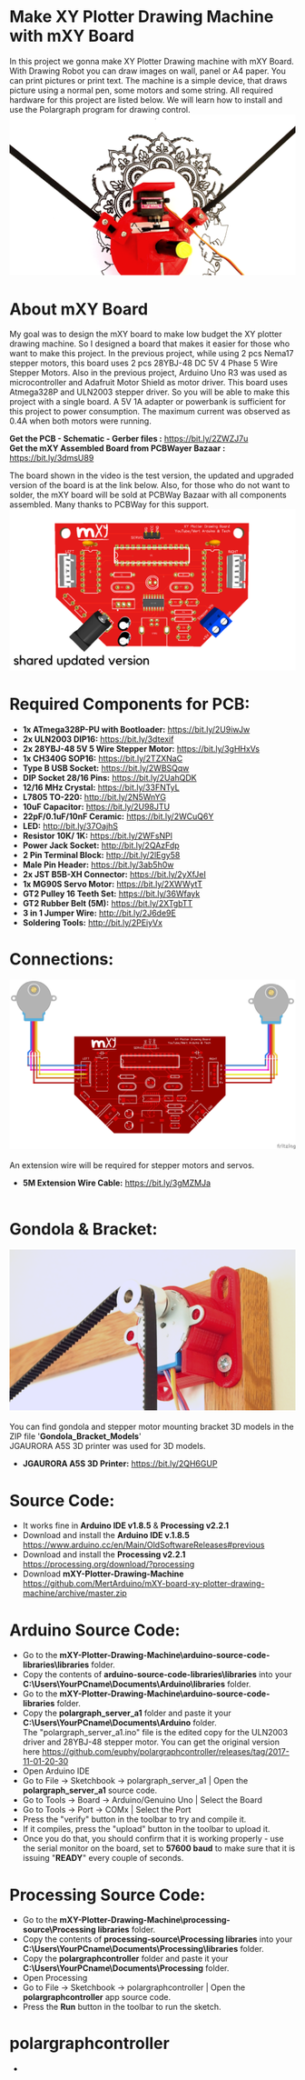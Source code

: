 # Make XY Plotter Drawing Machine with mXY Board
In this project we gonna make XY Plotter Drawing machine with mXY Board. With Drawing Robot you can draw images on wall, panel or A4 paper. You can print pictures or print text. The machine is a simple device, that draws picture using a normal pen, some motors and some string. All required hardware for this project are listed below. We will learn how to install and use the Polargraph program for drawing control. </br>
![](mXY_img_02.png) </br>

# About mXY Board
My goal was to design the mXY board to make low budget the XY plotter drawing machine. So I designed a board that makes it easier for those who want to make this project. In the previous project, while using 2 pcs Nema17 stepper motors, this board uses 2 pcs 28YBJ-48 DC 5V 4 Phase 5 Wire Stepper Motors. Also in the previous project, Arduino Uno R3 was used as microcontroller and Adafruit Motor Shield as motor driver. This board uses Atmega328P and ULN2003 stepper driver. So you will be able to make this project with a single board. A 5V 1A adapter or powerbank is sufficient for this project to power consumption. The maximum current was observed as 0.4A when both motors were running.</br>

<b> Get the PCB - Schematic - Gerber files :</b> https://bit.ly/2ZWZJ7u </br>
<b> Get the mXY Assembled Board from PCBWayer Bazaar :</b> https://bit.ly/3dmsU89 </br>

The board shown in the video is the test version, the updated and upgraded version of the board is at the link below. Also, for those who do not want to solder, the mXY board will be sold at PCBWay Bazaar with all components assembled. Many thanks to PCBWay for this support.</br>
![](shared_updated_version.png) </br>

# Required Components for PCB: </br>
- **1x ATmega328P-PU with Bootloader:** https://bit.ly/2U9iwJw </br>
- **2x ULN2003 DIP16:** https://bit.ly/3dtexif
- **2x 28YBJ-48 5V 5 Wire Stepper Motor:** https://bit.ly/3gHHxVs
- **1x CH340G SOP16:** https://bit.ly/2TZXNaC
- **Type B USB Socket:** https://bit.ly/2WBSQqw </br>
- **DIP Socket 28/16 Pins:** https://bit.ly/2UahQDK </br>
- **12/16 MHz Crystal:** https://bit.ly/33FNTyL </br>
- **L7805 TO-220:** http://bit.ly/2N5WnYG </br>
- **10uF Capacitor:** https://bit.ly/2U98JTU </br>
- **22pF/0.1uF/10nF Ceramic:** https://bit.ly/2WCuQ6Y </br>
- **LED:** http://bit.ly/37OajhS </br>
- **Resistor 10K/ 1K:** https://bit.ly/2WFsNPl </br>
- **Power Jack Socket:** http://bit.ly/2QAzFdp </br>
- **2 Pin Terminal Block:** http://bit.ly/2lEgy58 </br>
- **Male Pin Header:** https://bit.ly/3ab5h0w </br>
- **2x JST B5B-XH Connector:** https://bit.ly/2yXfJeI </br>
- **1x MG90S Servo Motor:** https://bit.ly/2XWWytT </br>
- **GT2 Pulley 16 Teeth Set:** https://bit.ly/36Wfayk </br>
- **GT2 Rubber Belt (5M):** https://bit.ly/2XTgbTT </br>
- **3 in 1 Jumper Wire:** http://bit.ly/2J6de9E </br>
- **Soldering Tools:** http://bit.ly/2PEiyVx </br>

# Connections: </br>
![](mXY_connection.png) </br></br>
An extension wire will be required for stepper motors and servos. </br>
- **5M Extension Wire Cable:** https://bit.ly/3gMZMJa </br></br>

# Gondola & Bracket: </br>
![](mXY_img_03.png) </br></br>
You can find gondola and stepper motor mounting bracket 3D models in the ZIP file '**Gondola_Bracket_Models**'</br>
JGAURORA A5S 3D printer was used for 3D models. </br>
- **JGAURORA A5S 3D Printer:** https://bit.ly/2QH6GUP </br>

# Source Code: </br>
- It works fine in **Arduino IDE v1.8.5** & **Processing v2.2.1** </br>
- Download and install the **Arduino IDE v.1.8.5** https://www.arduino.cc/en/Main/OldSoftwareReleases#previous </br>
- Download and install the **Processing v2.2.1** https://processing.org/download/?processing </br>
- Download **mXY-Plotter-Drawing-Machine** https://github.com/MertArduino/mXY-board-xy-plotter-drawing-machine/archive/master.zip </br>

# Arduino Source Code: </br>
- Go to the **mXY-Plotter-Drawing-Machine\arduino-source-code-libraries\libraries** folder. </br>
- Copy the contents of **arduino-source-code-libraries\libraries** into your **C:\Users\YourPCname\Documents\Arduino\libraries** folder. </br>
- Go to the **mXY-Plotter-Drawing-Machine\arduino-source-code-libraries** folder. </br>
- Copy the **polargraph_server_a1** folder and paste it your **C:\Users\YourPCname\Documents\Arduino** folder.</br>
The "polargraph_server_a1.ino" file is the edited copy for the ULN2003 driver and 28YBJ-48 stepper motor. You can get the original version here https://github.com/euphy/polargraphcontroller/releases/tag/2017-11-01-20-30 </br>
- Open Arduino IDE </br>
- Go to File -> Sketchbook -> polargraph_server_a1 | Open the **polargraph_server_a1** source code. </br>
- Go to Tools -> Board -> Arduino/Genuino Uno | Select the Board
- Go to Tools -> Port -> COMx | Select the Port
- Press the "verify" button in the toolbar to try and compile it.
- If it compiles, press the "upload" button in the toolbar to upload it.
- Once you do that, you should confirm that it is working properly - use the serial monitor on the board, set to **57600 baud** to make sure that it is issuing "**READY**" every couple of seconds.

# Processing Source Code: </br>
- Go to the **mXY-Plotter-Drawing-Machine\processing-source\Processing libraries** folder. </br>
- Copy the contents of **processing-source\Processing libraries** into your **C:\Users\YourPCname\Documents\Processing\libraries** folder. </br>
- Copy the **polargraphcontroller** folder and paste it your **C:\Users\YourPCname\Documents\Processing** folder.</br>
- Open Processing </br>
- Go to File -> Sketchbook -> polargraphcontroller | Open the **polargraphcontroller** app source code. </br>
- Press the **Run** button in the toolbar to run the sketch. </br>

# polargraphcontroller </br>
- 


